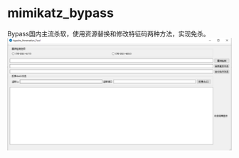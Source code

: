 # mimikatz_bypass
Bypass国内主流杀软，使用资源替换和修改特征码两种方法，实现免杀。
![1.png](https://github.com/wangfly-me/Apache_Penetration_Tool/blob/main/images/1.png)
